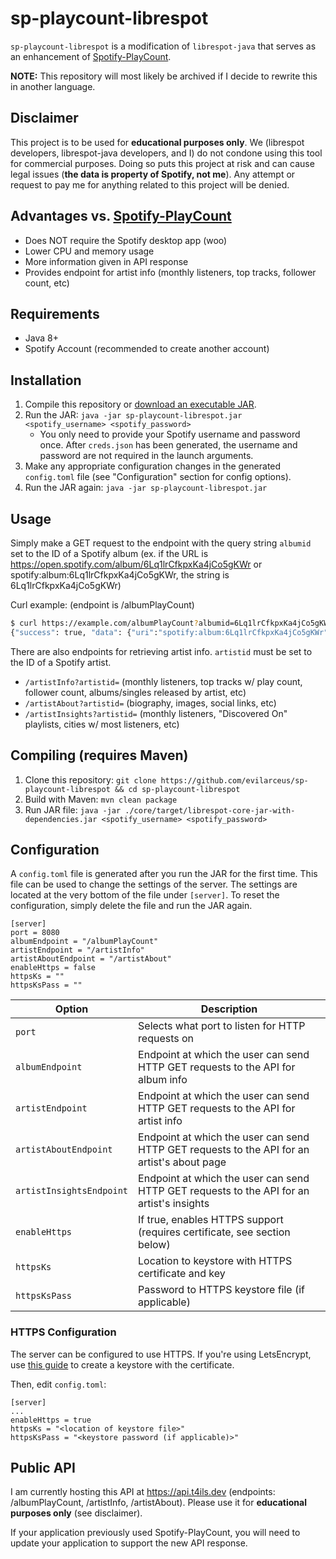 # sp-playcount-librespot
`sp-playcount-librespot` is a modification of `librespot-java` that serves as an enhancement of [Spotify-PlayCount](https://github.com/evilarceus/Spotify-PlayCount).

**NOTE:** This repository will most likely be archived if I decide to rewrite this in another language.

## Disclaimer
This project is to be used for **educational purposes only**. We (librespot developers, librespot-java developers, and I) do not condone using this tool for commercial purposes. Doing so puts this project at risk and can cause legal issues (**the data is property of Spotify, not me**). Any attempt or request to pay me for anything related to this project will be denied.

## Advantages vs. [Spotify-PlayCount](https://github.com/evilarceus/Spotify-PlayCount)
* Does NOT require the Spotify desktop app (woo)
* Lower CPU and memory usage
* More information given in API response
* Provides endpoint for artist info (monthly listeners, top tracks, follower count, etc)

## Requirements
* Java 8+
* Spotify Account (recommended to create another account)

## Installation
1. Compile this repository or [download an executable JAR](https://github.com/evilarceus/sp-playcount-librespot/releases/latest).
2. Run the JAR: `java -jar sp-playcount-librespot.jar <spotify_username> <spotify_password>`
    * You only need to provide your Spotify username and password once. After `creds.json` has been generated, the username and password are not required in the launch arguments.
3. Make any appropriate configuration changes in the generated `config.toml` file (see "Configuration" section for config options).
4. Run the JAR again: `java -jar sp-playcount-librespot.jar`

## Usage
Simply make a GET request to the endpoint with the query string `albumid` set to the ID of a Spotify album (ex. if the URL is https://open.spotify.com/album/6Lq1lrCfkpxKa4jCo5gKWr or spotify:album:6Lq1lrCfkpxKa4jCo5gKWr, the string is 6Lq1lrCfkpxKa4jCo5gKWr)

Curl example: (endpoint is /albumPlayCount)
```bash
$ curl https://example.com/albumPlayCount?albumid=6Lq1lrCfkpxKa4jCo5gKWr
{"success": true, "data": {"uri":"spotify:album:6Lq1lrCfkpxKa4jCo5gKWr","name":"Good Faith","cover":{"uri":"https://i.scdn.co/image/ab67616d00001e02dc384e6d13983fe1cd415ade"},"year":2019,"track_count":10,"discs":[{"number":1 ...
```

There are also endpoints for retrieving artist info. `artistid` must be set to the ID of a Spotify artist.
* `/artistInfo?artistid=` (monthly listeners, top tracks w/ play count, follower count, albums/singles released by artist, etc)
* `/artistAbout?artistid=` (biography, images, social links, etc)
* `/artistInsights?artistid=` (monthly listeners, "Discovered On" playlists, cities w/ most listeners, etc)

## Compiling (requires Maven)
1. Clone this repository: `git clone https://github.com/evilarceus/sp-playcount-librespot && cd sp-playcount-librespot`
2. Build with Maven: `mvn clean package`
3. Run JAR file: `java -jar ./core/target/librespot-core-jar-with-dependencies.jar <spotify_username> <spotify_password>`

## Configuration
A `config.toml` file is generated after you run the JAR for the first time. This file can be used to change the settings of the server. The settings are located at the very bottom of the file under `[server]`.
To reset the configuration, simply delete the file and run the JAR again.
```
[server]
port = 8080
albumEndpoint = "/albumPlayCount"
artistEndpoint = "/artistInfo"
artistAboutEndpoint = "/artistAbout"
enableHttps = false
httpsKs = ""
httpsKsPass = ""
```
| Option                     | Description                                                                                      |
|----------------------------|--------------------------------------------------------------------------------------------------|
| `port`                     | Selects what port to listen for HTTP requests on                                                 |
| `albumEndpoint`            | Endpoint at which the user can send HTTP GET requests to the API for album info                  |
| `artistEndpoint`           | Endpoint at which the user can send HTTP GET requests to the API for artist info                 |
| `artistAboutEndpoint`      | Endpoint at which the user can send HTTP GET requests to the API for an artist's about page      |
| `artistInsightsEndpoint`   | Endpoint at which the user can send HTTP GET requests to the API for an artist's insights        |
| `enableHttps`              | If true, enables HTTPS support (requires certificate, see section below)                         |
| `httpsKs`                  | Location to keystore with HTTPS certificate and key                                              |
| `httpsKsPass`              | Password to HTTPS keystore file (if applicable)                                                  |

### HTTPS Configuration
The server can be configured to use HTTPS. If you're using LetsEncrypt, use [this guide](https://www.wissel.net/blog/2018/03/letsencrypt-java-keystore.html) to create a keystore with the certificate.

Then, edit `config.toml`:
```
[server]
...
enableHttps = true
httpsKs = "<location of keystore file>"
httpsKsPass = "<keystore password (if applicable)>"
```

## Public API
I am currently hosting this API at https://api.t4ils.dev (endpoints: /albumPlayCount, /artistInfo, /artistAbout). Please use it for **educational purposes only** (see disclaimer).

If your application previously used Spotify-PlayCount, you will need to update your application to support the new API response.
